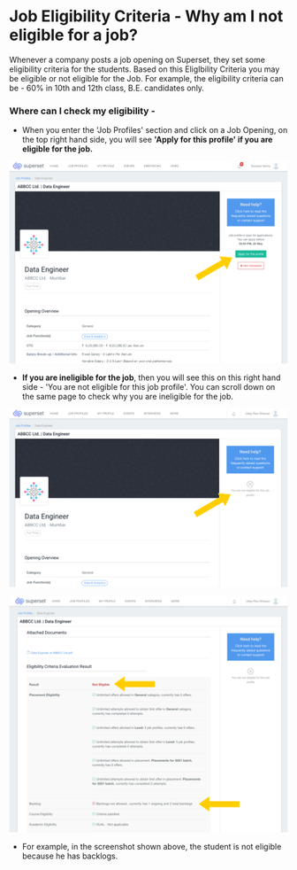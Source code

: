 # Job Eligibility Criteria - Why am I not eligible for a job?

Whenever a company posts a job opening on Superset, they set some eligibility criteria for the students. Based on this EligIbility Criteria you may be eligible or not eligible for the Job. For example, the eligibility criteria can be - 60% in 10th and 12th class, B.E. candidates only.

### Where can I check my eligibility - 

* When you enter the 'Job Profiles' section and click on a Job Opening, on the top right hand side, you will see **'Apply for this profile' if you are eligible for the job.**

![](../../.gitbook/assets/image%20%28203%29.png)

* **If you are ineligible for the job**, then you will see this on this right hand side - 'You are not eligible for this job profile'. You can scroll down on the same page to check why you are ineligible for the job.

![](../../.gitbook/assets/image%20%28166%29.png)

![](../../.gitbook/assets/image%20%28160%29.png)

* For example, in the screenshot shown above, the student is not eligible because he has backlogs.

